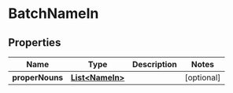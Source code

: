 

# BatchNameIn


## Properties

| Name | Type | Description | Notes |
|------------ | ------------- | ------------- | -------------|
|**properNouns** | [**List&lt;NameIn&gt;**](NameIn.md) |  |  [optional] |



